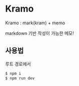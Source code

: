 # Kramo

Kramo : mark(kram) + memo

markdown 기반 작성이 가능한 메모!

## 사용법

루트 경로에서

```bash
$ npm i
$ npm run dev
```
